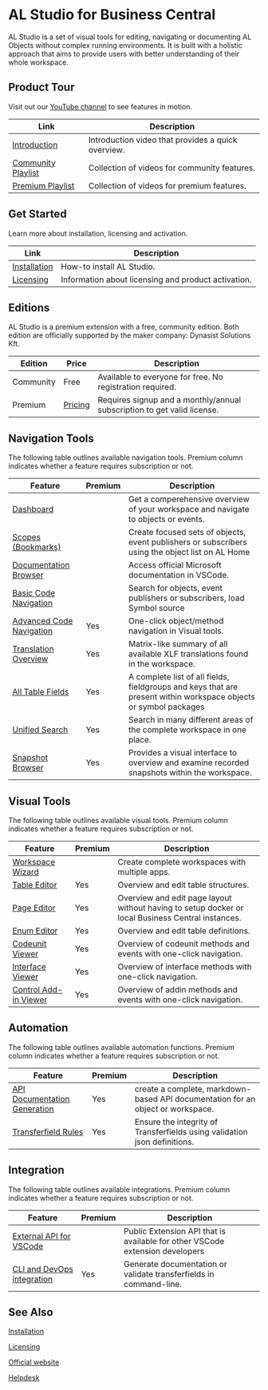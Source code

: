 # AL Studio for Business Central

AL Studio is a set of visual tools for editing, navigating or documenting AL Objects without complex running environments. It is built with a holistic approach that aims to provide users with better understanding of their whole workspace.

## Product Tour

Visit out our [YouTube channel](https://www.youtube.com/channel/UCyLKtnecuIOiD13dfmlI64Q) to see features in motion.


|Link  |Description  |
|---------|-------------|
|[Introduction](https://youtu.be/RjxjaxU2oqo)|Introduction video that provides a quick overview.|
|[Community Playlist](https://www.youtube.com/playlist?list=PLwSO2dFV0wXU2LTbHHwFW1aqncMTbvcUa)|Collection of videos for community features.|
|[Premium Playlist](https://www.youtube.com/playlist?list=PLwSO2dFV0wXUp8XP36R3k3Bx5GtusFPyy)|Collection of videos for premium features.|


## Get Started

Learn more about installation, licensing and activation.

|Link  |Description  |
|---------|-------------|
|[Installation]()|How-to install AL Studio.|
|[Licensing]()|Information about licensing and product activation.|

## Editions

AL Studio is a premium extension with a free, community edition. Both edition are officially supported by the maker company: Dynasist Solutions Kft.

|Edition  |Price|Description  |
|---------|-|-------------|
|Community|Free|Available to everyone for free. No registration required.|
|Premium  |[Pricing](https://al.studio/pricing)|Requires signup and a monthly/annual subscription to get valid license.|

## Navigation Tools

The following table outlines available navigation tools. Premium column indicates whether a feature requires subscription or not.

|Feature|Premium|Description|
|-------|-------|-----------|
|[Dashboard](navigation-tools/dashboard/dashboard-index.md)||Get a comperehensive overview of your workspace and navigate to objects or events.|
|[Scopes (Bookmarks)](navigation-tools/scopes-bookmarks/scopes-bookmarks-index.md)||Create focused sets of objects, event publishers or subscribers using the object list on AL Home|
|[Documentation Browser](navigation-tools/documenation-browser/documenation-browser-index.md)||Access official Microsoft documentation in VSCode.|
|[Basic Code Navigation](navigation-tools/code-navigation/code-navigation-index.md)||Search for objects, event publishers or subscribers, load Symbol source|
|[Advanced Code Navigation](navigation-tools/code-navigation/code-navigation-index.md)|Yes|One-click object/method navigation in Visual tools.|
|[Translation Overview](navigation-tools/translation-manager/translation-manager-index.md)|Yes|Matrix-like summary of all available XLF translations found in the workspace.|
|[All Table Fields](navigation-tools/table-fields/table-fields-index.md)|Yes|A complete list of all fields, fieldgroups and keys that are present within workspace objects or symbol packages|
|[Unified Search](navigation-tools/unified-search/unified-search-index.md)|Yes|Search in many different areas of the complete workspace in one place.|
|[Snapshot Browser](navigation-tools/snapshot-browser/snapshot-browser-index.md)|Yes|Provides a visual interface to overview and examine recorded snapshots within the workspace.|

## Visual Tools

The following table outlines available visual tools. Premium column indicates whether a feature requires subscription or not.

|Feature|Premium|Description|
|-------|-------|-----------|
|[Workspace Wizard](visual-tools/workspace-wizard/workspace-wizard-index.md)||Create complete workspaces with multiple apps.|
|[Table Editor](visual-tools/table-editor/table-editor-index.md)|Yes|Overview and edit table structures.|
|[Page Editor](visual-tools/page-editor/page-editor-index.md)|Yes|Overview and edit page layout without having to setup docker or local Business Central instances.|
|[Enum Editor](visual-tools/enum-editor/enum-editor-index.md)|Yes|Overview and edit table definitions.|
|[Codeunit Viewer](visual-tools/codeunit-viewer/codeunit-viewer-index.md)|Yes|Overview of codeunit methods and events with one-click navigation.|
|[Interface Viewer](visual-tools/interface-viewer/interface-viewer-index.md)|Yes|Overview of interface methods with one-click navigation.|
|[Control Add-in Viewer](visual-tools/control-addin-viewer/control-addin-viewer-index.md)|Yes|Overview of addin methods and events with one-click navigation.|

## Automation

The following table outlines available automation functions. Premium column indicates whether a feature requires subscription or not.

|Feature|Premium|Description|
|-------|-------|-----------|
|[API Documentation Generation](automation/generate-documentation/generate-documentation-index.md)|Yes|create a complete, markdown-based API documentation for an object or workspace.|
|[Transferfield Rules](automation/transferfield-rules/transferfield-rules-index.md)|Yes|Ensure the integrity of Transferfields using validation json definitions.|

## Integration

The following table outlines available integrations. Premium column indicates whether a feature requires subscription or not.

|Feature|Premium|Description|
|-------|-------|-----------|
|[External API for VSCode](integration/extension-vscode-api.md)||Public Extension API that is available for other VSCode extension developers|
|[CLI and DevOps integration](integration/command-line-devops.md)|Yes|Generate documentation or validate transferfields in command-line.|


## See Also

[Installation](introduction/installation.md)

[Licensing](introduction/licensing.md)

[Official website](https://al.studio)

[Helpdesk](https://help.al.studio)